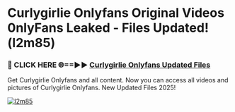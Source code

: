 # Curlygirlie Onlyfans Original Videos 0nlyFans Leaked - Files Updated! (l2m85)

<h3>🔴 CLICK HERE 🌐==►► <a href="https://tinyurl.com/2m67pmp6" rel="nofollow">Curlygirlie Onlyfans Updated Files</a></h3>

Get Curlygirlie Onlyfans and all content. Now you can access all videos and pictures of Curlygirlie Onlyfans. New Updated Files 2025!

[![l2m85](https://i.imgur.com/H4QAA4z.gif)](https://tinyurl.com/2m67pmp6)